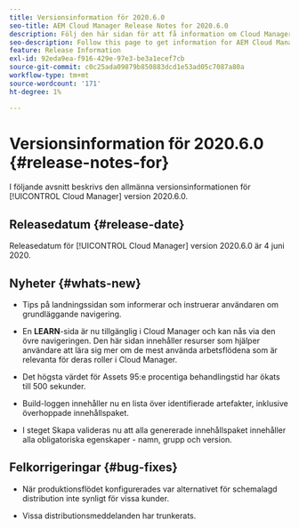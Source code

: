 ```yaml
---
title: Versionsinformation för 2020.6.0
seo-title: AEM Cloud Manager Release Notes for 2020.6.0
description: Följ den här sidan för att få information om Cloud Manager version 2020.6.0
seo-description: Follow this page to get information for AEM Cloud Manager Release 2020.6.0
feature: Release Information
exl-id: 92eda9ea-f916-429e-97e3-be3a1ecef7cb
source-git-commit: c0c25ada09879b850883dcd1e53ad05c7087a80a
workflow-type: tm+mt
source-wordcount: '171'
ht-degree: 1%

---
```


# Versionsinformation för 2020.6.0 {#release-notes-for}

I följande avsnitt beskrivs den allmänna versionsinformationen för [!UICONTROL Cloud Manager] version 2020.6.0.

## Releasedatum {#release-date}

Releasedatum för [!UICONTROL Cloud Manager] version 2020.6.0 är 4 juni 2020.

## Nyheter {#whats-new}

* Tips på landningssidan som informerar och instruerar användaren om grundläggande navigering.

* En **LEARN**-sida är nu tillgänglig i Cloud Manager och kan nås via den övre navigeringen. Den här sidan innehåller resurser som hjälper användare att lära sig mer om de mest använda arbetsflödena som är relevanta för deras roller i Cloud Manager.

* Det högsta värdet för Assets 95:e procentiga behandlingstid har ökats till 500 sekunder.

* Build-loggen innehåller nu en lista över identifierade artefakter, inklusive överhoppade innehållspaket.

* I steget Skapa valideras nu att alla genererade innehållspaket innehåller alla obligatoriska egenskaper - namn, grupp och version.

## Felkorrigeringar {#bug-fixes}

* När produktionsflödet konfigurerades var alternativet för schemalagd distribution inte synligt för vissa kunder.

* Vissa distributionsmeddelanden har trunkerats.
